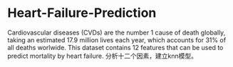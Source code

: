 # Heart-Failure-Prediction
Cardiovascular diseases (CVDs) are the number 1 cause of death globally, taking an estimated 17.9 million lives each year, which accounts for 31% of all deaths worlwide. This dataset contains 12 features that can be used to predict mortality by heart failure. 分析十二个因素，建立knn模型。
